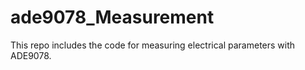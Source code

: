 # ade9078_Measurement
This repo includes the code for measuring electrical parameters with ADE9078.
